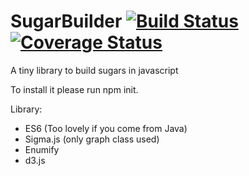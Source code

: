# SugarBuilder [![Build Status](https://travis-ci.org/alodavide/sugarBuilder.svg?branch=master)](https://travis-ci.org/alodavide/sugarBuilder) [![Coverage Status](https://coveralls.io/repos/github/alodavide/sugarBuilder/badge.svg?branch=master)](https://coveralls.io/github/alodavide/sugarBuilder?branch=master)
A tiny library to build sugars in javascript

To install it please run npm init.

Library:
 - ES6 (Too lovely if you come from Java)
 - Sigma.js (only graph class used)
 - Enumify
 - d3.js

